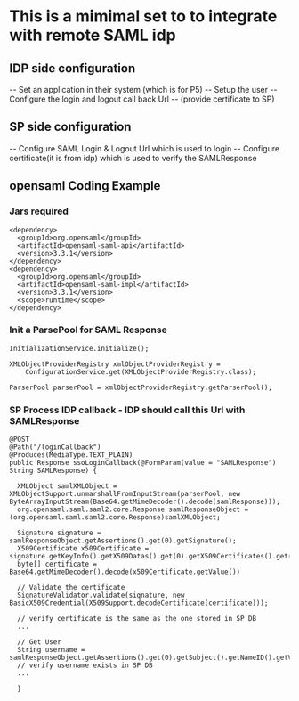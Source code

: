 # This is a mimimal set to to integrate with remote SAML idp

## IDP side configuration
 -- Set an application in their system (which is for P5)
 -- Setup the user
 -- Configure the login and logout call back Url
 -- (provide certificate to SP)

## SP side configuration
 -- Configure SAML Login & Logout Url which is used to login
 -- Configure certificate(it is from idp) which is used to verify the SAMLResponse

## opensaml Coding Example
### Jars required
	<dependency>
  	  <groupId>org.opensaml</groupId>
 	  <artifactId>opensaml-saml-api</artifactId>
      <version>3.3.1</version>
    </dependency>
    <dependency>
  	  <groupId>org.opensaml</groupId>
 	  <artifactId>opensaml-saml-impl</artifactId>
      <version>3.3.1</version>
      <scope>runtime</scope>
    </dependency>
	
### Init a ParsePool for SAML Response
    InitializationService.initialize();
    
    XMLObjectProviderRegistry xmlObjectProviderRegistry =
        ConfigurationService.get(XMLObjectProviderRegistry.class);
    
    ParserPool parserPool = xmlObjectProviderRegistry.getParserPool();

### SP Process IDP callback - IDP should call this Url with SAMLResponse
	@POST
	@Path("/loginCallback")
	@Produces(MediaType.TEXT_PLAIN)
	public Response ssoLoginCallback(@FormParam(value = "SAMLResponse") String SAMLResponse) {

	  XMLObject samlXMLObject = XMLObjectSupport.unmarshallFromInputStream(parserPool, new ByteArrayInputStream(Base64.getMimeDecoder().decode(samlResponse)));      
	  org.opensaml.saml.saml2.core.Response samlResponseObject =  (org.opensaml.saml.saml2.core.Response)samlXMLObject;
	  
	  Signature signature = samlResponseObject.getAssertions().get(0).getSignature();
	  X509Certificate x509Certificate = signature.getKeyInfo().getX509Datas().get(0).getX509Certificates().get(0);
	  byte[] certificate = Base64.getMimeDecoder().decode(x509Certificate.getValue())
	  
	  // Validate the certificate
	  SignatureValidator.validate(signature, new BasicX509Credential(X509Support.decodeCertificate(certificate)));
	  
	  // verify certificate is the same as the one stored in SP DB
	  ...
	  
	  // Get User
	  String username = samlResponseObject.getAssertions().get(0).getSubject().getNameID().getValue();
	  // verify username exists in SP DB
	  ... 
	  
	  }
